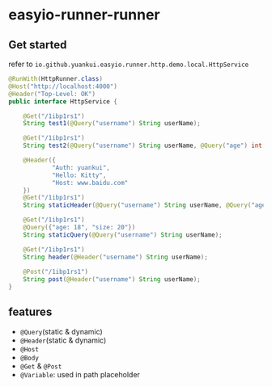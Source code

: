 # easyio-runner-runner

## Get started

refer to `io.github.yuankui.easyio.runner.http.demo.local.HttpService`

```java
@RunWith(HttpRunner.class)
@Host("http://localhost:4000")
@Header("Top-Level: OK")
public interface HttpService {

    @Get("/1ibp1rs1")
    String test1(@Query("username") String userName);

    @Get("/1ibp1rs1")
    String test2(@Query("username") String userName, @Query("age") int age);

    @Header({
            "Auth: yuankui",
            "Hello: Kitty",
            "Host: www.baidu.com"
    })
    @Get("/1ibp1rs1")
    String staticHeader(@Query("username") String userName, @Query("age") int age);

    @Get("/1ibp1rs1")
    @Query({"age: 18", "size: 20"})
    String staticQuery(@Query("username") String userName);

    @Get("/1ibp1rs1")
    String header(@Header("username") String userName);
    
    @Post("/1ibp1rs1")
    String post(@Header("username") String userName);
}

```
## features

- `@Query`(static & dynamic)
- `@Header`(static & dynamic)
- `@Host`
- `@Body`
- `@Get` & `@Post`
- `@Variable`: used in path placeholder